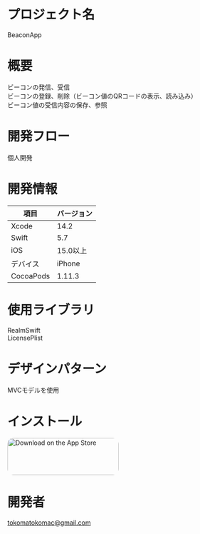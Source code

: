 # プロジェクト名
BeaconApp

# 概要
ビーコンの発信、受信<br>
ビーコンの登録、削除（ビーコン値のQRコードの表示、読み込み）<br>
ビーコン値の受信内容の保存、参照<br>

# 開発フロー
個人開発

# 開発情報
| 項目 | バージョン |
| --- | --- |
| Xcode | 14.2 |
| Swift | 5.7 |
| iOS | 15.0以上 |
| デバイス | iPhone |
| CocoaPods | 1.11.3 |

# 使用ライブラリ
RealmSwift<br>
LicensePlist<br>

# デザインパターン
MVCモデルを使用

# インストール
<a href="https://apps.apple.com/us/app/beaconapp/id1621993978?itsct=apps_box_badge&amp;itscg=30200" style="display: inline-block; overflow: hidden; border-radius: 13px; width: 250px; height: 83px;"><img src="https://tools.applemediaservices.com/api/badges/download-on-the-app-store/black/en-us?size=250x83&amp;releaseDate=1651968000&h=a42abbe07ca8d443f522aa93f9a7aad7" alt="Download on the App Store" style="border-radius: 13px; width: 250px; height: 83px;"></a>

# 開発者
tokomatokomac@gmail.com
